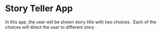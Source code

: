 # Story Teller App
In this app ,the user will be shown story title with two choices .
Each of the choices will direct the user to different story .
